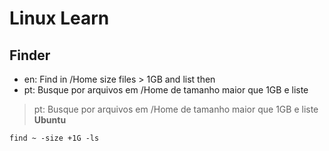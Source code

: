 # Linux Learn

## Finder

* en: Find in /Home size files > 1GB and list then
* pt: Busque por arquivos em /Home de tamanho maior que 1GB e liste
> pt: Busque por arquivos em /Home de tamanho maior que 1GB e liste
**Ubuntu**
```
find ~ -size +1G -ls
```


